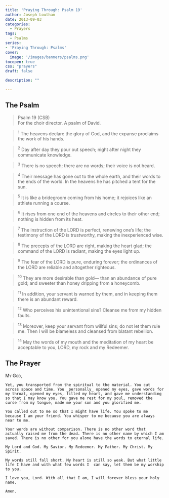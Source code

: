 ```yaml
---
title: 'Praying Through: Psalm 19'
author: Joseph Louthan
date: 2013-09-03
categories:
  - Prayers
tags:
  - Psalms
series:
- 'Praying Through: Psalms'
cover:
  image: '/images/banners/psalms.png'
tocopen: true
css: "prayers"
draft: false

description: ""

---
```

## The Psalm

>Psalm 19 (CSB)  
><sup></sup> For the choir director. A psalm of David. 

><sup>1</sup> The heavens declare the glory of God, and the expanse proclaims the work of his hands. 

><sup>2</sup> Day after day they pour out speech; night after night they communicate knowledge. 

><sup>3</sup> There is no speech; there are no words; their voice is not heard. 

><sup>4</sup> Their message has gone out to the whole earth, and their words to the ends of the world. In the heavens he has pitched a tent for the sun. 

><sup>5</sup> It is like a bridegroom coming from his home; it rejoices like an athlete running a course. 

><sup>6</sup> It rises from one end of the heavens and circles to their other end; nothing is hidden from its heat. 

><sup>7</sup> The instruction of the LORD is perfect, renewing one’s life; the testimony of the LORD is trustworthy, making the inexperienced wise. 

><sup>8</sup> The precepts of the LORD are right, making the heart glad; the command of the LORD is radiant, making the eyes light up. 

><sup>9</sup> The fear of the LORD is pure, enduring forever; the ordinances of the LORD are reliable and altogether righteous. 

><sup>10</sup> They are more desirable than gold— than an abundance of pure gold; and sweeter than honey dripping from a honeycomb. 

><sup>11</sup> In addition, your servant is warned by them, and in keeping them there is an abundant reward. 

><sup>12</sup> Who perceives his unintentional sins? Cleanse me from my hidden faults. 

><sup>13</sup> Moreover, keep your servant from willful sins; do not let them rule me. Then I will be blameless and cleansed from blatant rebellion. 

><sup>14</sup> May the words of my mouth and the meditation of my heart be acceptable to you, LORD, my rock and my Redeemer.

## The Prayer

<div style="font-variant: small-caps;">
  My God,
</div>

```text
Yet, you transported from the spiritual to the material. You cut across space and time. You _personally_ opened my eyes, gave words for my throat, opened my eyes, filled my heart, and gave me understanding so that I may know you. You gave me rest for my soul, removed the curse from my tongue, made me your son and you glorified me.

You called out to me so that I might have life. You spoke to me because I am your friend. You whisper to me because you are always near to me.

Your words are without comparison. There is no other word that actually raised me from the dead. There is no other name by which I am saved. There is no other for you alone have the words to eternal life.

My Lord and God. My Savior. My Redeemer. My Father. My Christ. My Spirit.

My words still fall short. My heart is still so weak. But what little life I have and with what few words I  can say, let them be my worship to you.

I love you, Lord. With all that I am, I will forever bless your holy name.

Amen.
```
